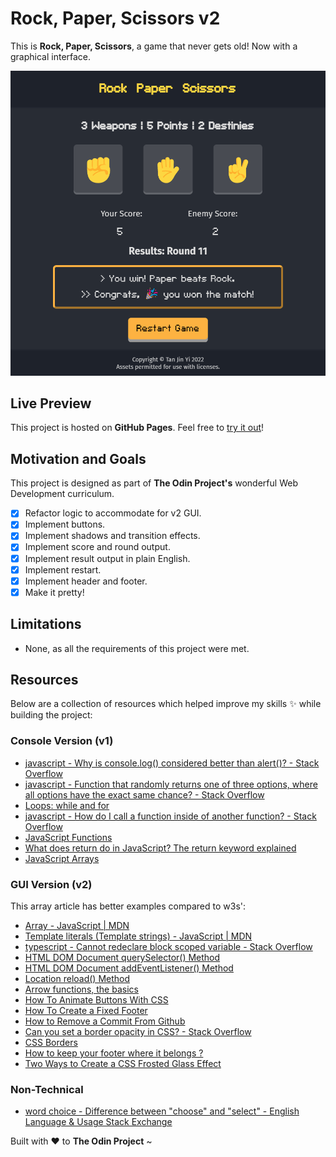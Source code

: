 # Rock, Paper, Scissors v2

This is **Rock, Paper, Scissors**, a game that never gets old! Now with a graphical interface.

![chrome_Jk9Ha](./images/chrome_Jk9Ha.png)

## Live Preview

This project is hosted on **GitHub Pages**. Feel free to [try it out](https://raineedust.github.io/rock-paper-scissors/)!

## Motivation and Goals

This project is designed as part of **The Odin Project's** wonderful Web Development curriculum.

- [x] Refactor logic to accommodate for v2 GUI.
- [x] Implement buttons.
- [x] Implement shadows and transition effects.
- [x] Implement score and round output.
- [x] Implement result output in plain English.
- [x] Implement restart.
- [x] Implement header and footer.
- [x] Make it pretty!

## Limitations

- None, as all the requirements of this project were met.

## Resources

Below are a collection of resources which helped improve my skills :sparkles: while building the project:

### Console Version (v1)

- [javascript - Why is console.log() considered better than alert()? - Stack Overflow](https://stackoverflow.com/questions/8203473/why-is-console-log-considered-better-than-alert)
- [javascript - Function that randomly returns one of three options, where all options have the exact same chance? - Stack Overflow](https://stackoverflow.com/questions/27964349/function-that-randomly-returns-one-of-three-options-where-all-options-have-the)
- [Loops: while and for](https://javascript.info/while-for)
- [javascript - How do I call a function inside of another function? - Stack Overflow](https://stackoverflow.com/questions/4524877/how-do-i-call-a-function-inside-of-another-function)
- [JavaScript Functions](https://www.w3schools.com/js/js_functions.asp)
- [What does return do in JavaScript? The return keyword explained](https://sebhastian.com/what-does-return-do-javascript/)
- [JavaScript Arrays](https://www.w3schools.com/js/js_arrays.asp)

### GUI Version (v2)

This array article has better examples compared to w3s':

- [Array - JavaScript | MDN](https://developer.mozilla.org/en-US/docs/Web/JavaScript/Reference/Global_Objects/Array#examples)
- [Template literals (Template strings) - JavaScript | MDN](https://developer.mozilla.org/en-US/docs/Web/JavaScript/Reference/Template_literals)
- [typescript - Cannot redeclare block scoped variable - Stack Overflow](https://stackoverflow.com/questions/35758584/cannot-redeclare-block-scoped-variable)
- [HTML DOM Document querySelector() Method](https://www.w3schools.com/jsref/met_document_queryselector.asp)
- [HTML DOM Document addEventListener() Method](https://www.w3schools.com/jsref/met_document_addeventlistener.asp)
- [Location reload() Method](https://www.w3schools.com/jsref/met_loc_reload.asp)
- [Arrow functions, the basics](https://javascript.info/arrow-functions-basics)
- [How To Animate Buttons With CSS](https://www.w3schools.com/howto/howto_css_animate_buttons.asp)
- [How To Create a Fixed Footer](https://www.w3schools.com/howto/howto_css_fixed_footer.asp)
- [How to Remove a Commit From Github](https://www.howtogeek.com/devops/how-to-remove-a-commit-from-github/)
- [Can you set a border opacity in CSS? - Stack Overflow](https://stackoverflow.com/questions/4062001/can-you-set-a-border-opacity-in-css)
- [CSS Borders](https://www.w3schools.com/css/css_border.asp)
- [How to keep your footer where it belongs ?](https://www.freecodecamp.org/news/how-to-keep-your-footer-where-it-belongs-59c6aa05c59c/)
- [Two Ways to Create a CSS Frosted Glass Effect](https://webdesign.tutsplus.com/tutorials/how-to-create-a-frosted-glass-effect-in-css--cms-32535)

### Non-Technical

- [word choice - Difference between "choose" and "select" - English Language & Usage Stack Exchange](https://english.stackexchange.com/questions/13039/difference-between-choose-and-select)

Built with :heart: to **The Odin Project** ~
